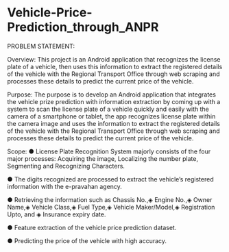 # Vehicle-Price-Prediction_through_ANPR
    
PROBLEM STATEMENT:

Overview:
This project is an Android application that recognizes the license plate of a vehicle, then uses this information to extract the registered details of the vehicle with the Regional Transport Office through web scraping and processes these details to predict the current price of the vehicle.

Purpose:
The purpose is to develop an Android application that integrates the vehicle prize prediction with information extraction by coming up with a system to scan the license plate of a vehicle quickly and easily with the camera of a smartphone or tablet, the app recognizes license plate within the camera image and uses the information to extract the registered details of the vehicle with the Regional Transport Office through web scraping and processes these details to predict the current price of the vehicle.

Scope:
● License Plate Recognition System majorly consists of the four major processes: Acquiring
the image, Localizing the number plate, Segmenting and Recognizing Characters.

● The digits recognized are processed to extract the vehicle’s registered information with the e-pravahan agency.

● Retrieving the information such as Chassis No.,◈ Engine No.,◈ Owner Name,◈ Vehicle
Class,◈ Fuel Type,◈ Vehicle Maker/Model,◈ Registration Upto, and ◈ Insurance expiry date.

● Feature extraction of the vehicle price prediction dataset.

● Predicting the price of the vehicle with high accuracy.
